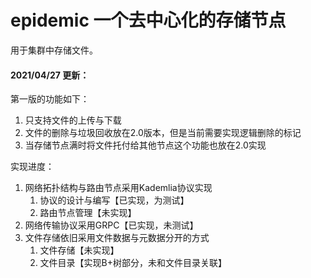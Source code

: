 # epidemic 一个去中心化的存储节点
用于集群中存储文件。

#### 2021/04/27 更新：
第一版的功能如下：
1. 只支持文件的上传与下载
2. 文件的删除与垃圾回收放在2.0版本，但是当前需要实现逻辑删除的标记
3. 当存储节点满时将文件托付给其他节点这个功能也放在2.0实现

实现进度：
1. 网络拓扑结构与路由节点采用Kademlia协议实现
    1. 协议的设计与编写【已实现，为测试】
    2. 路由节点管理【未实现】
2. 网络传输协议采用GRPC【已实现，未测试】
3. 文件存储依旧采用文件数据与元数据分开的方式
    1. 文件存储【未实现】
    2. 文件目录【实现B+树部分，未和文件目录关联】
